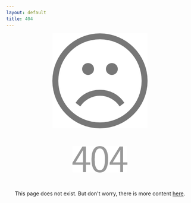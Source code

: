 ```yaml
---
layout: default
title: 404
---
```


<div style="text-align:center">
  <img display="flex" src="https://raw.githubusercontent.com/MateoNitro550/MateoNitro550.github.io/master/assets/404%20(1).png">
</div>

​

<div style="text-align:center">
  <img src="https://raw.githubusercontent.com/MateoNitro550/MateoNitro550.github.io/master/assets/404%20(2).png">
</div>

​

<div style="text-align:center">
  This page does not exist. But don't worry, there is more content
  <a href="https://mateonitro550.github.io/eng/">here</a>.
</div>
